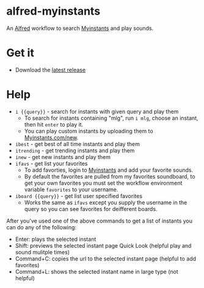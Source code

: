 # alfred-myinstants

An [Alfred](https://www.alfredapp.com) workflow to search [Myinstants](http://www.myinstants.com) and play sounds.

# Get it
- Download the [latest release](https://github.com/flipxfx/alfred-myinstants/releases/latest)

# Help
- `i {{query}}` - search for instants with given query and play them
    - To search for instants containing "mlg", run `i mlg`, choose an instant, then hit `enter` to play it.
    - You can play custom instants by uploading them to [Myinstants.com/new](http://www.myinstants.com/new).
- `ibest` - get best of all time instants and play them
- `itrending` - get trending instants and play them
- `inew` - get new instants and play them
- `ifavs` - get list your favorites
    - To add favorties, login to [Myinstants](http://www.myinstants.com) and add your favorite sounds.
    - By default the favorites are pulled from my favorites soundboard, to get your own favorites you must set the workflow environment variable `favorites` to your username.
- `iboard {{query}}` - get list user specified favorites
    - Works the same as `ifavs` except you supply the username in the query so you can see favorites for deifferent boards.

After you've used one of the above commands to get a list of instants you can do any of the following:
- Enter: plays the selected instant
- Shift: previews the selected instant page Quick Look (helpful play and sound mulitple times)
- Command+C: copies the url to the selected instant page (helpful to add favorites)
- Command+L: shows the selected instant name in large type (not helpful)
